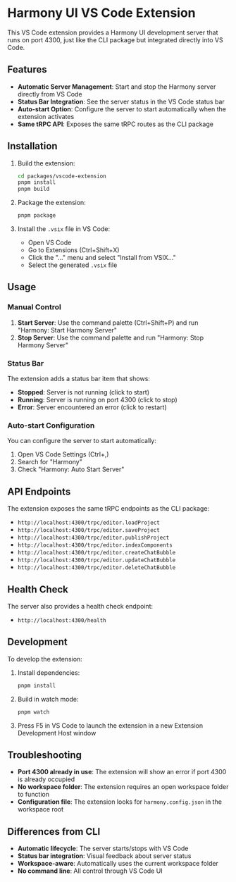 # Harmony UI VS Code Extension

This VS Code extension provides a Harmony UI development server that runs on port 4300, just like the CLI package but integrated directly into VS Code.

## Features

- **Automatic Server Management**: Start and stop the Harmony server directly from VS Code
- **Status Bar Integration**: See the server status in the VS Code status bar
- **Auto-start Option**: Configure the server to start automatically when the extension activates
- **Same tRPC API**: Exposes the same tRPC routes as the CLI package

## Installation

1. Build the extension:

   ```bash
   cd packages/vscode-extension
   pnpm install
   pnpm build
   ```

2. Package the extension:

   ```bash
   pnpm package
   ```

3. Install the `.vsix` file in VS Code:
   - Open VS Code
   - Go to Extensions (Ctrl+Shift+X)
   - Click the "..." menu and select "Install from VSIX..."
   - Select the generated `.vsix` file

## Usage

### Manual Control

1. **Start Server**: Use the command palette (Ctrl+Shift+P) and run "Harmony: Start Harmony Server"
2. **Stop Server**: Use the command palette and run "Harmony: Stop Harmony Server"

### Status Bar

The extension adds a status bar item that shows:

- **Stopped**: Server is not running (click to start)
- **Running**: Server is running on port 4300 (click to stop)
- **Error**: Server encountered an error (click to restart)

### Auto-start Configuration

You can configure the server to start automatically:

1. Open VS Code Settings (Ctrl+,)
2. Search for "Harmony"
3. Check "Harmony: Auto Start Server"

## API Endpoints

The extension exposes the same tRPC endpoints as the CLI package:

- `http://localhost:4300/trpc/editor.loadProject`
- `http://localhost:4300/trpc/editor.saveProject`
- `http://localhost:4300/trpc/editor.publishProject`
- `http://localhost:4300/trpc/editor.indexComponents`
- `http://localhost:4300/trpc/editor.createChatBubble`
- `http://localhost:4300/trpc/editor.updateChatBubble`
- `http://localhost:4300/trpc/editor.deleteChatBubble`

## Health Check

The server also provides a health check endpoint:

- `http://localhost:4300/health`

## Development

To develop the extension:

1. Install dependencies:

   ```bash
   pnpm install
   ```

2. Build in watch mode:

   ```bash
   pnpm watch
   ```

3. Press F5 in VS Code to launch the extension in a new Extension Development Host window

## Troubleshooting

- **Port 4300 already in use**: The extension will show an error if port 4300 is already occupied
- **No workspace folder**: The extension requires an open workspace folder to function
- **Configuration file**: The extension looks for `harmony.config.json` in the workspace root

## Differences from CLI

- **Automatic lifecycle**: The server starts/stops with VS Code
- **Status bar integration**: Visual feedback about server status
- **Workspace-aware**: Automatically uses the current workspace folder
- **No command line**: All control through VS Code UI
